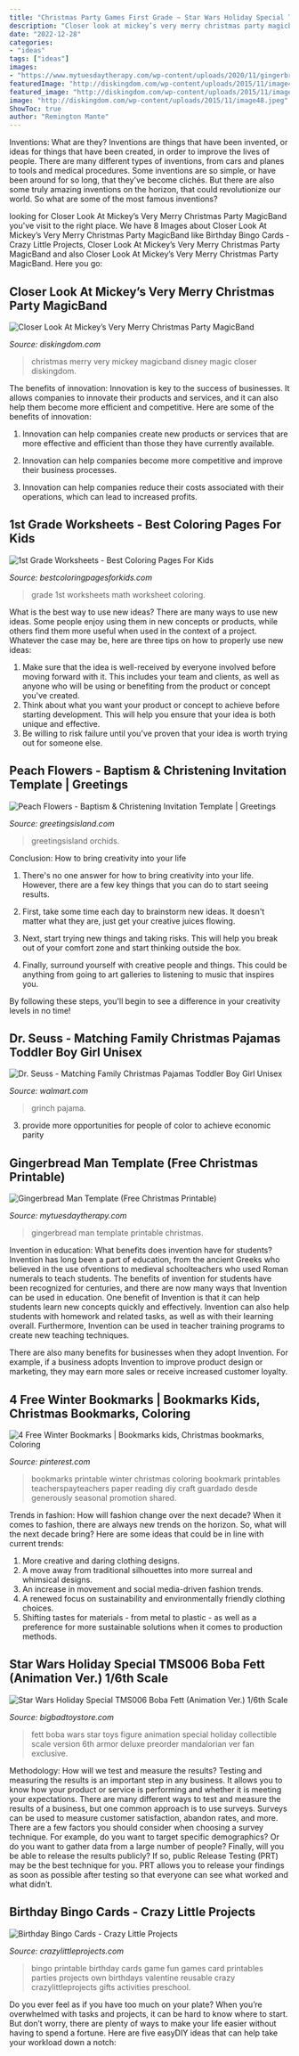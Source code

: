 ```yaml
---
title: "Christmas Party Games First Grade ~ Star Wars Holiday Special Tms006 Boba Fett (animation Ver.) 1/6th Scale"
description: "Closer look at mickey’s very merry christmas party magicband"
date: "2022-12-28"
categories:
- "ideas"
tags: ["ideas"]
images:
- "https://www.mytuesdaytherapy.com/wp-content/uploads/2020/11/gingerbread-man-template-free-1.jpg"
featuredImage: "http://diskingdom.com/wp-content/uploads/2015/11/image48.jpeg"
featured_image: "http://diskingdom.com/wp-content/uploads/2015/11/image48.jpeg"
image: "http://diskingdom.com/wp-content/uploads/2015/11/image48.jpeg"
ShowToc: true
author: "Remington Mante"
---
```



Inventions: What are they?
Inventions are things that have been invented, or ideas for things that have been created, in order to improve the lives of people. There are many different types of inventions, from cars and planes to tools and medical procedures. Some inventions are so simple, or have been around for so long, that they've become clichés. But there are also some truly amazing inventions on the horizon, that could revolutionize our world. So what are some of the most famous inventions?

	

		
looking for Closer Look At Mickey’s Very Merry Christmas Party MagicBand you've visit to the right place. We have 8 Images about Closer Look At Mickey’s Very Merry Christmas Party MagicBand like Birthday Bingo Cards - Crazy Little Projects, Closer Look At Mickey’s Very Merry Christmas Party MagicBand and also Closer Look At Mickey’s Very Merry Christmas Party MagicBand. Here you go:
		
    
## Closer Look At Mickey’s Very Merry Christmas Party MagicBand

<img loading=lazy src="http://diskingdom.com/wp-content/uploads/2015/11/image48.jpeg" onerror="this.onerror=null;this.src='https://tse3.mm.bing.net/th?id=OIP.JmZA5CXHb6-2cWJeg_bBkQHaJ5&amp;pid=15.1';" alt="Closer Look At Mickey’s Very Merry Christmas Party MagicBand">

_Source: diskingdom.com_

>christmas merry very mickey magicband disney magic closer diskingdom. 

	

The benefits of innovation:
Innovation is key to the success of businesses. It allows companies to innovate their products and services, and it can also help them become more efficient and competitive. Here are some of the benefits of innovation:
1. Innovation can help companies create new products or services that are more effective and efficient than those they have currently available.

2. Innovation can help companies become more competitive and improve their business processes.

3. Innovation can help companies reduce their costs associated with their operations, which can lead to increased profits.

    
## 1st Grade Worksheets - Best Coloring Pages For Kids

<img loading=lazy src="https://www.bestcoloringpagesforkids.com/wp-content/uploads/2019/03/1st-Grade-Worksheet-Math.png" onerror="this.onerror=null;this.src='https://tse1.mm.bing.net/th?id=OIP.N8pjZKpS9R3EhN-JKLUBWgHaKe&amp;pid=15.1';" alt="1st Grade Worksheets - Best Coloring Pages For Kids">

_Source: bestcoloringpagesforkids.com_

>grade 1st worksheets math worksheet coloring. 

	

What is the best way to use new ideas?
There are many ways to use new ideas. Some people enjoy using them in new concepts or products, while others find them more useful when used in the context of a project. Whatever the case may be, here are three tips on how to properly use new ideas:
1. Make sure that the idea is well-received by everyone involved before moving forward with it. This includes your team and clients, as well as anyone who will be using or benefiting from the product or concept you've created.
2. Think about what you want your product or concept to achieve before starting development. This will help you ensure that your idea is both unique and effective.
3. Be willing to risk failure until you've proven that your idea is worth trying out for someone else.

    
## Peach Flowers - Baptism &amp; Christening Invitation Template | Greetings

<img loading=lazy src="https://images.greetingsisland.com/images/invitations/baptism/previews/peach-flowers.png" onerror="this.onerror=null;this.src='https://tse4.mm.bing.net/th?id=OIP.W_Bsf63yb8uxFzsOzq3cGwHaK0&amp;pid=15.1';" alt="Peach Flowers - Baptism &amp; Christening Invitation Template | Greetings">

_Source: greetingsisland.com_

>greetingsisland orchids. 

	

Conclusion: How to bring creativity into your life
1. There's no one answer for how to bring creativity into your life. However, there are a few key things that you can do to start seeing results.
2. First, take some time each day to brainstorm new ideas. It doesn't matter what they are, just get your creative juices flowing.

3. Next, start trying new things and taking risks. This will help you break out of your comfort zone and start thinking outside the box.

4. Finally, surround yourself with creative people and things. This could be anything from going to art galleries to listening to music that inspires you.

By following these steps, you'll begin to see a difference in your creativity levels in no time!

    
## Dr. Seuss - Matching Family Christmas Pajamas Toddler Boy Girl Unisex

<img loading=lazy src="https://i5.walmartimages.com/asr/4795392c-6916-4b79-878a-72886bf5e609.66c88be0da976115c00a3d204c9da481.jpeg" onerror="this.onerror=null;this.src='https://tse3.mm.bing.net/th?id=OIP.-HggbKJmTQRJmYgmqYmtsQHaJ4&amp;pid=15.1';" alt="Dr. Seuss - Matching Family Christmas Pajamas Toddler Boy Girl Unisex">

_Source: walmart.com_

>grinch pajama. 

	

3. provide more opportunities for people of color to achieve economic parity

    
## Gingerbread Man Template (Free Christmas Printable)

<img loading=lazy src="https://www.mytuesdaytherapy.com/wp-content/uploads/2020/11/gingerbread-man-template-free-1.jpg" onerror="this.onerror=null;this.src='https://tse2.mm.bing.net/th?id=OIP.a1YJO-27JBrmAYQElGpmogHaLH&amp;pid=15.1';" alt="Gingerbread Man Template (Free Christmas Printable)">

_Source: mytuesdaytherapy.com_

>gingerbread man template printable christmas. 

	

Invention in education: What benefits does invention have for students?
Invention has long been a part of education, from the ancient Greeks who believed in the use ofventions to medieval schoolteachers who used Roman numerals to teach students. The benefits of invention for students have been recognized for centuries, and there are now many ways that Invention can be used in education. 
One benefit of Invention is that it can help students learn new concepts quickly and effectively. Invention can also help students with homework and related tasks, as well as with their learning overall. Furthermore, Invention can be used in teacher training programs to create new teaching techniques. 

There are also many benefits for businesses when they adopt Invention. For example, if a business adopts Invention to improve product design or marketing, they may earn more sales or receive increased customer loyalty.

    
## 4 Free Winter Bookmarks | Bookmarks Kids, Christmas Bookmarks, Coloring

<img loading=lazy src="https://i.pinimg.com/736x/e3/c0/fc/e3c0fcd1200d8cdae7a579fed63e0d9e--bookmarks-students.jpg" onerror="this.onerror=null;this.src='https://tse2.mm.bing.net/th?id=OIP.GnY5sYGTF8a_bZKgdb3MwAAAAA&amp;pid=15.1';" alt="4 Free Winter Bookmarks | Bookmarks kids, Christmas bookmarks, Coloring">

_Source: pinterest.com_

>bookmarks printable winter christmas coloring bookmark printables teacherspayteachers paper reading diy craft guardado desde generously seasonal promotion shared. 

	

Trends in fashion: How will fashion change over the next decade?
When it comes to fashion, there are always new trends on the horizon. So, what will the next decade bring? Here are some ideas that could be in line with current trends: 
1. More creative and daring clothing designs.
2. A move away from traditional silhouettes into more surreal and whimsical designs.
3. An increase in movement and social media-driven fashion trends.
4. A renewed focus on sustainability and environmentally friendly clothing choices. 
5. Shifting tastes for materials - from metal to plastic - as well as a preference for more sustainable solutions when it comes to production methods.

    
## Star Wars Holiday Special TMS006 Boba Fett (Animation Ver.) 1/6th Scale

<img loading=lazy src="https://aa1a5178aef33568e9c4-a77ea51e8d8892c1eb8348eb6b3663f6.ssl.cf5.rackcdn.com/p/full/52f0a4fb-5e8f-4c40-883a-0f5a0ae4e17e.jpg" onerror="this.onerror=null;this.src='https://tse1.mm.bing.net/th?id=OIP.lqenjbx5pvLmd9bRauBLJwHaK3&amp;pid=15.1';" alt="Star Wars Holiday Special TMS006 Boba Fett (Animation Ver.) 1/6th Scale">

_Source: bigbadtoystore.com_

>fett boba wars star toys figure animation special holiday collectible scale version 6th armor deluxe preorder mandalorian ver fan exclusive. 

	

Methodology: How will we test and measure the results?
Testing and measuring the results is an important step in any business. It allows you to know how your product or service is performing and whether it is meeting your expectations. There are many different ways to test and measure the results of a business, but one common approach is to use surveys. Surveys can be used to measure customer satisfaction, abandon rates, and more.
There are a few factors you should consider when choosing a survey technique. For example, do you want to target specific demographics? Or do you want to gather data from a large number of people? Finally, will you be able to release the results publicly? If so, public Release Testing (PRT) may be the best technique for you. PRT allows you to release your findings as soon as possible after testing so that everyone can see what worked and what didn’t.

    
## Birthday Bingo Cards - Crazy Little Projects

<img loading=lazy src="https://crazylittleprojects.com/wp-content/uploads/2014/03/Birthdaybingo1.png" onerror="this.onerror=null;this.src='https://tse4.mm.bing.net/th?id=OIP.F3hSgMnJ7OUUEgLydVAJaQHaKX&amp;pid=15.1';" alt="Birthday Bingo Cards - Crazy Little Projects">

_Source: crazylittleprojects.com_

>bingo printable birthday cards game fun games card printables parties projects own birthdays valentine reusable crazy crazylittleprojects gifts activities preschool. 

	

Do you ever feel as if you have too much on your plate? When you’re overwhelmed with tasks and projects, it can be hard to know where to start. But don’t worry, there are plenty of ways to make your life easier without having to spend a fortune. Here are five easyDIY ideas that can help take your workload down a notch: 

